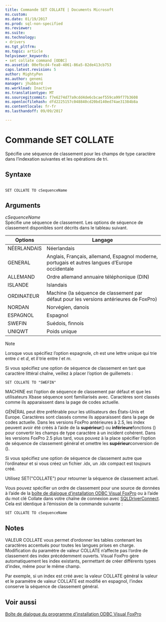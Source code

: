 ```yaml
---
title: Commande SET COLLATE | Documents Microsoft
ms.custom: 
ms.date: 01/19/2017
ms.prod: sql-non-specified
ms.reviewer: 
ms.suite: 
ms.technology:
- drivers
ms.tgt_pltfrm: 
ms.topic: article
helpviewer_keywords:
- set collate command [ODBC]
ms.assetid: 00efbcd4-fea8-4061-86a5-82de413cb753
caps.latest.revision: 5
author: MightyPen
ms.author: genemi
manager: jhubbard
ms.workload: Inactive
ms.translationtype: MT
ms.sourcegitcommit: f7e6274d77a9cdd4de6cbcaef559ca99f77b3608
ms.openlocfilehash: dfd2225157c048840cd20bd140ed74ae31384b8a
ms.contentlocale: fr-fr
ms.lasthandoff: 09/09/2017

---
```

# <a name="set-collate-command"></a>Commande SET COLLATE
Spécifie une séquence de classement pour les champs de type caractère dans l’indexation suivantes et les opérations de tri.  
  
## <a name="syntax"></a>Syntaxe  
  
```  
  
SET COLLATE TO cSequenceName  
```  
  
## <a name="arguments"></a>Arguments  
 *cSequenceName*  
 Spécifie une séquence de classement. Les options de séquence de classement disponibles sont décrits dans le tableau suivant.  
  
|Options|Langage|  
|-------------|--------------|  
|NÉERLANDAIS|Néerlandais|  
|GENERAL|Anglais, Français, allemand, Espagnol moderne, portugais et autres langues d’Europe occidentale|  
|ALLEMAND|Ordre allemand annuaire téléphonique (DIN)|  
|ISLANDE|Islandais|  
|ORDINATEUR|Machine (la séquence de classement par défaut pour les versions antérieures de FoxPro)|  
|NORDAN|Norvégien, danois|  
|ESPAGNOL|Espagnol|  
|SWEFIN|Suédois, finnois|  
|UNIQWT|Poids unique|  
  
> [!NOTE]  
>  Lorsque vous spécifiez l’option espagnole, *ch* est une lettre unique qui trie entre *c* et *d*, et *ll* trie entre *l* et *m*.  
  
 Si vous spécifiez une option de séquence de classement en tant que caractère littéral chaîne, veillez à placer l’option de guillemets :  
  
```  
SET COLLATE TO "SWEFIN"  
```  
  
 MACHINE est l’option de séquence de classement par défaut et que les utilisateurs Xbase séquence sont familiarisés avec. Caractères sont classés comme ils apparaissent dans la page de codes actuelle.  
  
 GÉNÉRAL peut être préférable pour les utilisateurs des États-Unis et Europe. Caractères sont classés comme ils apparaissent dans la page de codes actuelle. Dans les versions FoxPro antérieures à 2.5, les index peuvent avoir été créés à l’aide de la **supérieur**() ou **inférieure**fonctions () pour convertir les champs de type caractère à un incident cohérent. Dans les versions FoxPro 2.5 plus tard, vous pouvez à la place spécifier l’option de séquence de classement général et omettre les **supérieur**conversion de ().  
  
 Si vous spécifiez une option de séquence de classement autre que l’ordinateur et si vous créez un fichier .idx, un .idx compact est toujours créé.  
  
 Utilisez SET("COLLATE") pour retourner la séquence de classement actuel.  
  
 Vous pouvez spécifier un ordre de classement pour une source de données à l’aide de la [boîte de dialogue d’installation ODBC Visual FoxPro](../../odbc/microsoft/odbc-visual-foxpro-setup-dialog-box.md) ou à l’aide du mot clé Collate dans votre chaîne de connexion avec [SQLDriverConnect](../../odbc/microsoft/sqldriverconnect-visual-foxpro-odbc-driver.md). Cela est identique à l’émission de la commande suivante :  
  
```  
SET COLLATE TO cSequenceName  
```  
  
## <a name="remarks"></a>Notes  
 VALEUR COLLATE vous permet d’ordonner les tables contenant les caractères accentués pour toutes les langues prises en charge. Modification du paramètre de valeur COLLATE n’affecte pas l’ordre de classement des index précédemment ouverts. Visual FoxPro gère automatiquement les index existants, permettant de créer différents types d’index, même pour le même champ.  
  
 Par exemple, si un index est créé avec la valeur COLLATE général la valeur et le paramètre de valeur COLLATE est modifié en espagnol, l’index conserve la séquence de classement général.  
  
## <a name="see-also"></a>Voir aussi  
 [Boîte de dialogue du programme d’installation ODBC Visual FoxPro](../../odbc/microsoft/odbc-visual-foxpro-setup-dialog-box.md)

